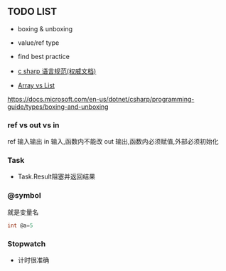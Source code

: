 ## TODO LIST

* boxing & unboxing
* value/ref type 
* find best practice

* [c sharp 语言规范(权威文档)](https://docs.microsoft.com/zh-cn/dotnet/csharp/language-reference/language-specification/introduction)
* [Array vs List](https://csharp-station.com/c-arrays-vs-lists/)

https://docs.microsoft.com/en-us/dotnet/csharp/programming-guide/types/boxing-and-unboxing



### ref vs out vs in
ref 输入输出
in 输入,函数内不能改
out 输出,函数内必须赋值,外部必须初始化

### Task
* Task.Result阻塞并返回结果

### @symbol

就是变量名
```c#
int @a=5
```

### Stopwatch
* 计时很准确